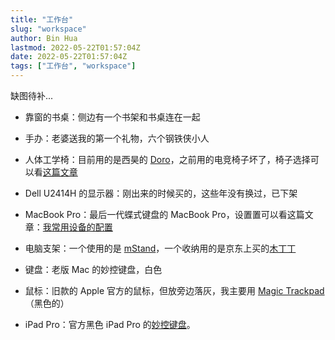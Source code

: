 ```yaml
---
title: "工作台"
slug: "workspace"
author: Bin Hua
lastmod: 2022-05-22T01:57:04Z
date: 2022-05-22T01:57:04Z
tags: ["工作台", "workspace"]
---
```


缺图待补...

- 靠窗的书桌：侧边有一个书架和书桌连在一起

- 手办：老婆送我的第一个礼物，六个钢铁侠小人

- 人体工学椅：目前用的是西昊的 [Doro](https://item.jd.com/100030129224.html)，之前用的电竞椅子坏了，椅子选择可以看[这篇文章](https://tourcoder.com/chair-is-so-important/)

- Dell U2414H 的显示器：刚出来的时候买的，这些年没有换过，已下架

- MacBook Pro：最后一代蝶式键盘的 MacBook Pro，设置置可以看这篇文章：[我常用设备的配置](/the-configuration-on-my-devices)

- 电脑支架：一个使用的是 [mStand](https://www.amazon.com/Rain-Design-mStand-Laptop-Patented/dp/B000OOYECC/)，一个收纳用的是京东上买的[木丁丁](https://item.jd.com/100013873588.html)

- 键盘：老版 Mac 的妙控键盘，白色

- 鼠标：旧款的 Apple 官方的鼠标，但放旁边落灰，我主要用 [Magic Trackpad](https://www.apple.com.cn/shop/product/MMMP3CH/A?fnode=6f530c4bad20c5c1608e157d79a0fad03d118019731b876096a738988091362fb7c07e7a2ba6aba4e9a685cb0931896d0d54c52631b306be1d3668d1ac0148cd6739b57f51cacb0a88c5790597c40e4a7a1aa1f4da595021e8f34298013be5a9c8678aeef422f6e101218d0eb60431f5)（黑色的）

- iPad Pro：官方黑色 iPad Pro 的[妙控键盘](https://www.apple.com.cn/shop/product/MJQJ3CH/A?fnode=c3f08b49616ca5c676332810a69a78fd15783249b39863bd6beeee29d60223e70599a0dc6d4cb2ec630828f6f5bb8ad52a0fe2fbf89fe18085bedf1abab9b041664849920bb14150cf228afb5f3d643aaf4dd67c29e71adf66623615a657a893)。
